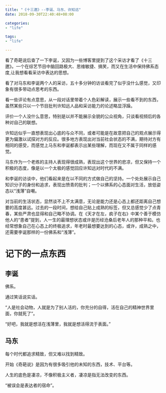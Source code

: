 ```yaml
---
title: "《十三邀》--李诞、马东、许知远"
date: 2018-09-30T22:40:48+08:00

categories:
- "life"

tags:
- "life"

---
```


看了奇葩说后查了一下李诞，又因为一些博客里提到了这个采访才看了《十三邀》。一个在综艺节目中脑回路极大、思维敏捷、搞笑，而又在生活中保持佛系态度,让我想看看采访中表达的思想。

看了对马东和李诞两个人的采访，五十多分钟的访谈看完了似乎没什么感觉，又印象有很多带动点思考的东西。

看一些评论有点意思，从一段对话里带着个人色彩解读，展示一些看不到的东西，虽然某些只以一个节目批判许知远人品和采访能力的论述略显浮躁。

评价一个人没什么意思，特别是以并不能展示全貌的公众视角，只谈看视频后的各种对自己的联想。

许知远似乎一直想表现出心底的与众不同，或者可能是在故意把自己的观点展示得更为偏激以试探对方的反应。很多地方表现出对当前社会状态的不满，期待对方有相同的感受，而感觉上马东和李诞都表示出某些理解，而现在又不属于同样的感觉。

马东作为一个老练的主持人表现得很成熟，表现出这个世界的悲凉，但又保持一个积极的态度，像是以一个太极的感觉回应许知远对时代的不满。

和李诞的访谈中，他们看起来是在以不同的方式做自己的坚持。一个处处展示自己知识分子的身份和追求，表现出愤青的批判；一个以佛系的心态面对生活，放低姿态以“浅薄”自嘲。

对当前的生活状态，显然谈不上不太满意，无论是能力还是心态上都还距离自己想要的高度甚远。过去的一段时间，想给自己贴上成熟的标签，但又总感觉少了点青春，某些严肃也显得和自己略不协调。在《天才在左，疯子在右》中某个善于模仿他人的“患者”提到，人一生的最理想状态或许是历经沧桑后老年人的那种平和。也经常想象自己在心态上的终极追求，年老时最想要达到的心态，或许，成熟之中，还需要李诞那样的一份佛系和“浅薄”。

# 记下的一点东西

## 李诞

佛系。

通过笑话说实话。

“人是社会动物，人就是为了别人活的，你充分的自得，活在自己的精神世界里面，你就死了”。

“好吧，我就是想活在浅薄里，我就是想活得流于表面。”

## 马东

每个时代都追求精致，但又难以找到精致。

开始《奇葩说》是因为有很多吸引他的未知的东西，技术、平台等。

人生的底色是凄凉，不像积极主义者，凄凉是指无法改变的东西。

“被误会是表达者的宿命”。

